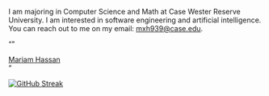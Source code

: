 I am majoring in Computer Science and Math at Case Wester Reserve University. I am interested in software engineering and artificial intelligence. 
You can reach out to me on my email: mxh939@case.edu. 


“<script src="https://platform.linkedin.com/badges/js/profile.js" async defer type="text/javascript"></script>"
<div class="badge-base LI-profile-badge" data-locale="en_US" data-size="medium" data-theme="light" data-type="VERTICAL" data-vanity="mariam--hassan" data-version="v1"><a class="badge-base__link LI-simple-link" href="https://www.linkedin.com/in/mariam--hassan?trk=profile-badge">Mariam Hassan</a></div>”

[![GitHub Streak](https://github-readme-streak-stats.herokuapp.com?user=mariam-hassan2&theme=github-dark-blue)](https://git.io/streak-stats)



